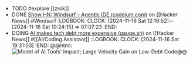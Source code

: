 - TODO #explore [[zrok]]
- DONE [Show HN: Windsurf – Agentic IDE (codeium.com)](https://news.ycombinator.com/item?id=42127882) on [[Hacker News]] #Windsurf
  :LOGBOOK:
  CLOCK: [2024-11-16 Sat 12:16:52]--[2024-11-16 Sat 19:24:15] =>  07:07:23
  :END:
- DOING [AI makes tech debt more expensive (gauge.sh)](https://news.ycombinator.com/item?id=42137527) on [[Hacker News]] #[[AI/Coding Assistant]]
  :LOGBOOK:
  CLOCK: [2024-11-16 Sat 19:31:03]
  :END:
  @@html: <img src="https://cdn.prod.website-files.com/665a5f120c4c63df1944d627/673529427e9a3f24440903f2_673529288758869858b0a9d2_Screenshot%2520from%25202024-11-13%252014-32-42.png" alt="Model of AI Tools' Impact; Large Velocity Gain on Low-Debt Code" class="article-cover"/>@@